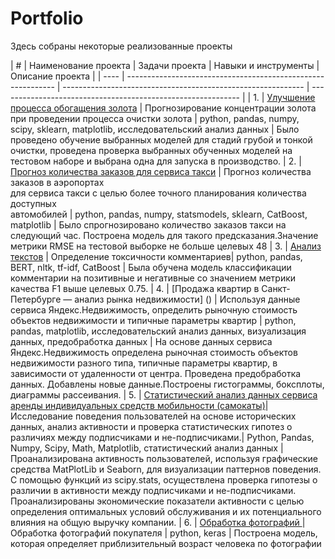 # Portfolio

Здесь собраны некоторые реализованные проекты

| #    | Наименование проекта                | Задачи проекта                                            | Навыки и инструменты               | Описание проекта                                                     |
| ---- | ------------------------------------------------------------ | ------------------------------------------------------------ | ------------------------------------------------------------ |
| 1.   | [Улучшение процесса обогащения золота]() | Прогнозирование концентрации золота при проведении процесса очистки золота | python, pandas, numpy, scipy, sklearn, matplotlib, исследовательский анализ данных     | Было проведено обучение выбранных моделей для стадий грубой и тонкой очистки, проведена проверка выбранных обученных моделей на тестовом наборе и выбрана одна для запуска в производство.
| 2.   | [Прогноз количества заказов для сервиса такси]() | Прогноз количества заказов в аэропортах <br/>для сервиса такси с целью более точного планирования количества доступных <br/>автомобилей | python, pandas, numpy, statsmodels, sklearn, CatBoost, matplotlib | Было спрогнозировано количество заказов такси на следующий час. Построена модель для такого предсказания.Значение метрики RMSE на тестовой выборке не больше  целевых 48
| 3.   |  [Анализ текстов]() | Определение токсичности комментариев| python, pandas, BERT, nltk, tf-idf, CatBoost | Была обучена модель классификации комментарии на позитивные и негативные со значением метрики качества F1 выше целевых 0.75.
| 4.   | [Продажа квартир в Санкт-Петербурге — анализ рынка недвижимости] () | Используя данные сервиса Яндекс.Недвижимость, определить рыночную стоимость объектов недвижимости и типичные параметры квартир | python, pandas, matplotlib, исследовательский анализ данных, визуализация данных, предобработка данных | На основе данных сервиса Яндекс.Недвижимость определена рыночная стоимость объектов недвижимости разного типа, типичные параметры квартир, в зависимости от удаленности от центра. Проведена предобработка данных. Добавлены новые данные.Построены гистограммы, боксплоты, диаграммы рассеивания.
| 5.   | [Статистический анализ данных сервиса аренды индивидуальных средств мобильности (самокаты)]()| Исследование поведения пользователей на основе исторических данных, анализ активности и проверка статистических гипотез о различиях между подписчиками и не-подписчиками.| Python, Pandas, Numpy, Scipy, Math, Matplotlib, статистический анализ данных |  Проанализирована активность пользователей, используя графические средства MatPlotLib и Seaborn, для визуализации паттернов поведения. С помощью функций из scipy.stats, осуществлена проверка гипотезы о различии в активности между подписчиками и не-подписчиками. Проанализированы экономические показатели активности с целью определения оптимальных условий обслуживания и их потенциального влияния на общую выручку компании.
| 6.   | [Обработка фотографий ]() | Обработка фотографий покупателя | python, keras | Построена модель, которая определяет приблизительный возраст человека по фотографии
